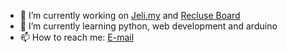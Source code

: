 - 🔭 I’m currently working on [Jeli.my](https://jeli.darwishzain.com) and [Recluse Board](https://github.com/darwishzain/recluse-board)
- 🌱 I’m currently learning python, web development and arduino
- 📫 How to reach me: [E-mail](mailto:darwishzainstudio@gmail.com)

<!--
- 👯 I’m looking to collaborate on ...
- 🤔 I’m looking for help with ...
- 💬 Ask me about ...
- ⚡ Fun fact: ...
-->
